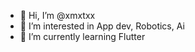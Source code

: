 - 👋 Hi, I’m @xmxtxx
- 👀 I’m interested in App dev, Robotics, Ai
- 🌱 I’m currently learning Flutter

<!---
xmxtxx/xmxtxx is a ✨ special ✨ repository because its `README.md` (this file) appears on your GitHub profile.
You can click the Preview link to take a look at your changes.
--->
